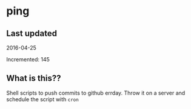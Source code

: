 # ping

## Last updated
2016-04-25

Incremented: 145

## What is this?? 
Shell scripts to push commits to github errday. Throw it on a server and schedule the script with `cron`

